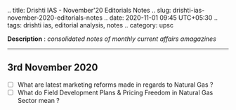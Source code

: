 .. title: Drishti IAS - November'20 Editorials Notes
.. slug: drishti-ias-november-2020-editorials-notes
.. date: 2020-11-01 09:45 UTC+05:30
.. tags: drishti ias, editorial analysis, notes
.. category: upsc

**Description** : *consolidated notes of monthly current affairs amagazines*

***
<!-- TEASER_END -->

##  3rd November 2020 
- [ ] What are latest marketing reforms made in regards to Natural Gas ?
- [ ] What do Field Development Plans & Pricing Freedom in Natural Gas Sector mean ?
